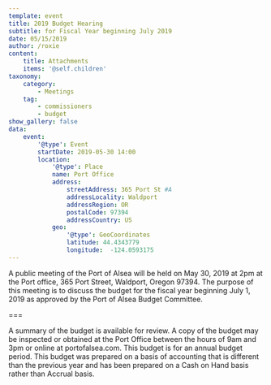 ```yaml
---
template: event
title: 2019 Budget Hearing
subtitle: for Fiscal Year beginning July 2019
date: 05/15/2019
author: /roxie
content:
    title: Attachments
    items: '@self.children'
taxonomy:
    category: 
        - Meetings
    tag: 
        - commissioners
        - budget
show_gallery: false
data:
    event:
        '@type': Event
        startDate: 2019-05-30 14:00
        location:
            '@type': Place
            name: Port Office
            address:
                streetAddress: 365 Port St #A
                addressLocality: Waldport
                addressRegion: OR
                postalCode: 97394
                addressCountry: US
            geo:
                '@type': GeoCoordinates
                latitude: 44.4343779
                longitude:  -124.0593175 
---
```


A public meeting of the Port of Alsea will be held on May 30, 2019 at 2pm at the Port office, 365 Port Street, Waldport, Oregon 97394. The purpose of this meeting is to discuss the budget for the fiscal year beginning July 1, 2019 as approved by the Port of Alsea Budget Committee.

===

A summary of the budget is available for review. A copy of the budget may be inspected or obtained at the Port Office between the hours of 9am and 3pm or online at portofalsea.com. This budget is for an annual budget period. This budget was prepared on a basis of accounting that is different than the previous year and has been prepared on a Cash on Hand basis rather than Accrual basis. 
